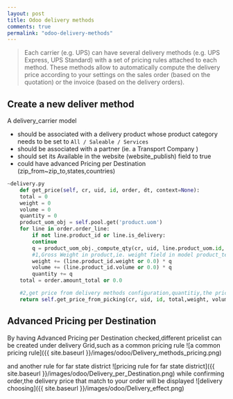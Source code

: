 ```yaml
---
layout: post
title: Odoo delivery methods
comments: true
permalink: "odoo-delivery-methods"
---
```


> Each carrier (e.g. UPS) can have several delivery methods (e.g. UPS Express, UPS Standard) with a set of pricing rules attached to each method.
These methods allow to automatically compute the delivery price according to your settings on the sales order (based on the quotation) or the invoice (based on the delivery orders).

## Create a new deliver method 
A delivery\_carrier model

- should be associated with a delivery product whose product category needs to be set to `All / Saleable / Services`
- should be associated with a partner (ie. a Transport Company ) 
- should set its Available in the website (website_publish) field to true
- could have advanced Pricing per Destination (zip\_from~zip\_to,states,countries)

``` python
~delivery.py  
    def get_price(self, cr, uid, id, order, dt, context=None):
	total = 0
	weight = 0
	volume = 0
	quantity = 0
	product_uom_obj = self.pool.get('product.uom')
	for line in order.order_line:
	    if not line.product_id or line.is_delivery:
		continue
	    q = product_uom_obj._compute_qty(cr, uid, line.product_uom.id, line.product_uom_qty, line.product_id.uom_id.id)
	    #1,Gross Weight in product,ie. weight field in model product_template
	    weight += (line.product_id.weight or 0.0) * q
	    volume += (line.product_id.volume or 0.0) * q
	    quantity += q
	total = order.amount_total or 0.0

	#2,get price from delivery methods configuration,quantitiy,the price can be played on gross weight,and order total amount 
	return self.get_price_from_picking(cr, uid, id, total,weight, volume, quantity, context=context)

```

## Advanced Pricing per Destination
By having Advanced Pricing per Destination checked,different pricelist can be created under delivery Grid,such as a common pricing rule ![a common pricing rule]({{ site.baseurl }}/images/odoo/Delivery_methods_pricing.png)

and another rule for far state district ![pricing rule for far state district]({{ site.baseurl }}/images/odoo/Delivery_per_Destination.png)
while confirming order,the delivery price that match to your order will be displayed ![delivery choosing]({{ site.baseurl }}/images/odoo/Delivery_effect.png)
